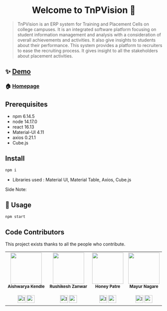 <h1 align="center">Welcome to TnPVision 👋</h1>
<!-- <p align="center">
  <img src="https://img.shields.io/npm/v/readme-md-generator.svg?orange=blue" />
  <a href="https://www.npmjs.com/package/readme-md-generator">
    <img alt="downloads" src="https://img.shields.io/npm/dm/readme-md-generator.svg?color=blue" target="_blank" />
  </a>
  <a href="https://github.com/kefranabg/readme-md-generator/blob/master/LICENSE">
    <img alt="License: MIT" src="https://img.shields.io/badge/license-MIT-yellow.svg" target="_blank" />
  </a>
  <a href="https://codecov.io/gh/kefranabg/readme-md-generator">
    <img src="https://codecov.io/gh/kefranabg/readme-md-generator/branch/master/graph/badge.svg" />
  </a>
  <a href="https://github.com/frinyvonnick/gitmoji-changelog">
    <img src="https://img.shields.io/badge/changelog-gitmoji-brightgreen.svg" alt="gitmoji-changelog">
  </a>
  <a href="https://twitter.com/FranckAbgrall">
    <img alt="Twitter: FranckAbgrall" src="https://img.shields.io/twitter/follow/FranckAbgrall.svg?style=social" target="_blank" />
  </a>
</p> -->

> TnPVision is an ERP system for Training and Placement Cells on college campuses. It is an integrated software platform focusing on student information management and analysis with a consideration of overall achievements and activities. It also give insights to students about their performance. This system provides a platform to recruiters to ease the recruiting process. It gives insight to all the stakeholders about placement activities.

## ✨ [Demo](https://drive.google.com/file/d/1ILz1c6gFZJMhHwDQfRm8lMDnw63EjH1K/view?usp=sharing)

### 🏠 [Homepage](https://github.com/SocioDroid/TnPVision)

## Prerequisites

- npm 6.14.5
- node 14.17.0
- react 16.13
- Material-UI 4.11
- axios 0.21.1
- Cube.js 

## Install

```sh
npm i
```
* Libraries used : Material UI, Material Table, Axios, Cube.js

Side Note: 

## 🚀 Usage

```sh
npm start
```


## Code Contributors

This project exists thanks to all the people who contribute. 
<!-- [[Contribute](CONTRIBUTING.md)]. -->
<!-- <a href="https://github.com/SocioDroid/TnPVision/graphs/contributors"><img src="https://opencollective.com/readme-md-generator/contributors.svg?width=890&button=false" /></a>
 -->
<!-- <a href="https://github.com/SocioDroid/TnPVision/graphs/contributors">
  <img src="https://contrib.rocks/image?repo=SocioDroid/TnPVision" />
</a> -->
<table>
  <tr>
    <td align="center">
      <img src="https://avatars.githubusercontent.com/u/47445489?v=4?s=100" width="100px;" alt=""/><br />
      <sub><b>Aishwarya Kendle</b></sub><br /><br />
      <a href="https://www.linkedin.com/in/aishwarya-kendle/"><img src="https://camo.githubusercontent.com/c8a9c5b414cd812ad6a97a46c29af67239ddaeae08c41724ff7d945fb4c047e5/68747470733a2f2f6564656e742e6769746875622e696f2f537570657254696e7949636f6e732f696d616765732f7376672f6c696e6b6564696e2e737667" width="25px" height="25px" alt="linkedin"></a>
      <a href="mailto:aishkendle6999@gmail.com"><img src="https://camo.githubusercontent.com/4a3dd8d10a27c272fd04b2ce8ed1a130606f95ea6a76b5e19ce8b642faa18c27/68747470733a2f2f6564656e742e6769746875622e696f2f537570657254696e7949636f6e732f696d616765732f7376672f676d61696c2e737667" width="25px" height="25px" alt="gmail"></a>
    </td>
    <td align="center">
      <img src="https://avatars.githubusercontent.com/u/38778340?v=4?s=100" width="100px;" alt=""/><br />
      <sub><b>Rushikesh Zanwar</b></sub><br /><br />
      <a href="https://www.linkedin.com/in/rushikesh-zanwar/"><img src="https://camo.githubusercontent.com/c8a9c5b414cd812ad6a97a46c29af67239ddaeae08c41724ff7d945fb4c047e5/68747470733a2f2f6564656e742e6769746875622e696f2f537570657254696e7949636f6e732f696d616765732f7376672f6c696e6b6564696e2e737667" width="25px" height="25px" alt="linkedin"></a>
      <a href="mailto:zrushi24@gmail.com"><img src="https://camo.githubusercontent.com/4a3dd8d10a27c272fd04b2ce8ed1a130606f95ea6a76b5e19ce8b642faa18c27/68747470733a2f2f6564656e742e6769746875622e696f2f537570657254696e7949636f6e732f696d616765732f7376672f676d61696c2e737667" width="25px" height="25px" alt="gmail"></a>
    </td>
    <td align="center">
      <img src="https://avatars.githubusercontent.com/u/53349141?v=4?s=100" width="100px;" alt=""/><br />
      <sub><b>Honey Patre</b></sub><br /><br />
      <a href="https://www.linkedin.com/in/honey-patre/"><img src="https://camo.githubusercontent.com/c8a9c5b414cd812ad6a97a46c29af67239ddaeae08c41724ff7d945fb4c047e5/68747470733a2f2f6564656e742e6769746875622e696f2f537570657254696e7949636f6e732f696d616765732f7376672f6c696e6b6564696e2e737667" width="25px" height="25px" alt="linkedin"></a>
      <a href="mailto:honeypatre019@gmail.com"><img src="https://camo.githubusercontent.com/4a3dd8d10a27c272fd04b2ce8ed1a130606f95ea6a76b5e19ce8b642faa18c27/68747470733a2f2f6564656e742e6769746875622e696f2f537570657254696e7949636f6e732f696d616765732f7376672f676d61696c2e737667" width="25px" height="25px" alt="gmail"></a>
    </td> 
    <td align="center">
      <img src="https://avatars.githubusercontent.com/u/52483736?v=4?s=100" width="100px;" alt=""/><br />
      <sub><b>Mayur Nagare</b></sub><br /><br />
      <a href="https://www.linkedin.com/in/mayurnagare/"><img src="https://camo.githubusercontent.com/c8a9c5b414cd812ad6a97a46c29af67239ddaeae08c41724ff7d945fb4c047e5/68747470733a2f2f6564656e742e6769746875622e696f2f537570657254696e7949636f6e732f696d616765732f7376672f6c696e6b6564696e2e737667" width="25px" height="25px" alt="linkedin"></a>
      <a href="mailto:mayurnagre22@gmail.com"><img src="https://camo.githubusercontent.com/4a3dd8d10a27c272fd04b2ce8ed1a130606f95ea6a76b5e19ce8b642faa18c27/68747470733a2f2f6564656e742e6769746875622e696f2f537570657254696e7949636f6e732f696d616765732f7376672f676d61696c2e737667" width="25px" height="25px" alt="gmail"></a>
    </td>
 </tr>
</table>
